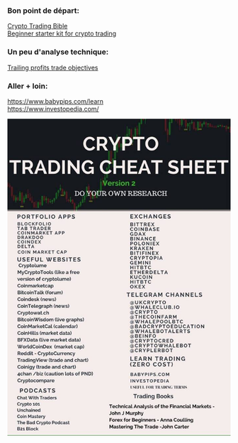 ### Bon point de départ:
  [Crypto Trading Bible](https://hackernoon.com/the-cryptocurrency-trading-bible-43d0c57e3fe6) <br>
  [Beginner starter kit for crypto trading](https://alunacrypto.blogspot.fr/2017/06/essential-beginners-starter-kit-for-cryptocurrency-trading-bitcoin-altcoins-ethereum.html)

### Un peu d'analyse technique:
  [Trailing profits trade objectives](https://cryptoyoda1338.wordpress.com/2017/08/10/trailing-profits-trade-objectives/)

### Aller + loin:
  https://www.babypips.com/learn <br>
  https://www.investopedia.com/

![Crypto Trading Cheat Shit](https://github.com/JonMary/Cryptos/blob/master/lol.jpg)



